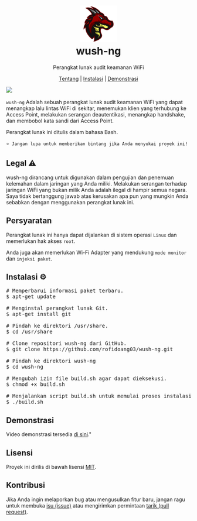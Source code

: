 <h1 align="center">
  <img src="https://github.com/rofidoang03/wush-ng/blob/main/icon/20240511_232154.png" width="100px" height="100px"/><br>
wush-ng</h1>

<p align="center">Perangkat lunak audit keamanan WiFi</p>

<p align="center"> <a href="home">Tentang</a> | <a href="https://github.com/rofidoang03/fwifi/blob/main/instal%20fwifi.txt">Instalasi</a> | <a href="">Demonstrasi</a></p>

<img src="https://github.com/rofidoang03/wush-ng/blob/main/images/Screenshot_2024-05-02_20_21_41.png" />

<p><code>wush-ng</code> Adalah sebuah perangkat lunak audit keamanan WiFi yang dapat menangkap lalu lintas WiFi di sekitar, menemukan klien yang terhubung ke Access Point, melakukan serangan deautentikasi, menangkap handshake, dan membobol kata sandi dari Access Point.</p>

Perangkat lunak ini ditulis dalam bahasa Bash.

<p><code>⭐ Jangan lupa untuk memberikan bintang jika Anda menyukai proyek ini!</code></p>

<h2>Legal ⚠️</h2>

<p>wush-ng dirancang untuk digunakan dalam pengujian dan penemuan kelemahan dalam jaringan yang Anda miliki. Melakukan serangan terhadap jaringan WiFi yang bukan milik Anda adalah ilegal di hampir semua negara. Saya tidak bertanggung jawab atas kerusakan apa pun yang mungkin Anda sebabkan dengan menggunakan perangkat lunak ini.</p>

<h2>Persyaratan </h2>

<p>Perangkat lunak ini hanya dapat dijalankan di sistem operasi <code>Linux</code> dan memerlukan hak akses <code>root</code>.
</p>

<p>Anda juga akan memerlukan Wi-Fi Adapter yang mendukung <code>mode monitor</code> dan <code>injeksi paket</code>.</p>

<h2>Instalasi ⚙️</h2>

<pre>
# Memperbarui informasi paket terbaru.
$ apt-get update

# Menginstal perangkat lunak Git.
$ apt-get install git

# Pindah ke direktori /usr/share.
$ cd /usr/share

# Clone repositori wush-ng dari GitHub.
$ git clone https://github.com/rofidoang03/wush-ng.git

# Pindah ke direktori wush-ng 
$ cd wush-ng

# Mengubah izin file build.sh agar dapat dieksekusi.
$ chmod +x build.sh

# Menjalankan script build.sh untuk memulai proses instalasi.
$ ./build.sh
</pre>

<h2>Demonstrasi</h2>

<p>Video demonstrasi tersedia <a href="&">di sini</a>."</p>

<h2>Lisensi </h2>

<p>Proyek ini dirilis di bawah lisensi <a href="https://github.com/rofidoang03/wush-ng/blob/main/LICENSE">MIT</a>.</p>

<h2>Kontribusi </h2>

<p>Jika Anda ingin melaporkan bug atau mengusulkan fitur baru, jangan ragu untuk membuka <a href="https://github.com/rofidoang03/wush-ng/issues">isu (issue)</a> atau mengirimkan permintaan <a href="https://github.com/rofidoang03/wush-ng/pulls">tarik (pull request)</a>.</p>
